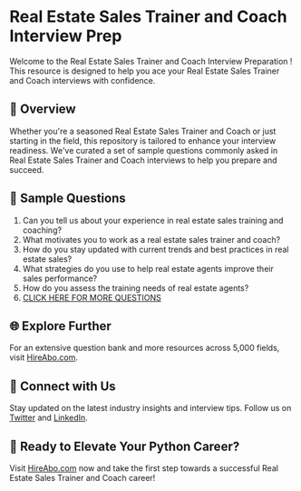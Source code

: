 # Real Estate Sales Trainer and Coach Interview Prep

Welcome to the Real Estate Sales Trainer and Coach Interview Preparation ! This resource is designed to help you ace your Real Estate Sales Trainer and Coach interviews with confidence.

## 🚀 Overview

Whether you're a seasoned Real Estate Sales Trainer and Coach or just starting in the field, this repository is tailored to enhance your interview readiness. We've curated a set of sample questions commonly asked in Real Estate Sales Trainer and Coach interviews to help you prepare and succeed.

## 📝 Sample Questions

1. Can you tell us about your experience in real estate sales training and coaching?
2. What motivates you to work as a real estate sales trainer and coach?
3. How do you stay updated with current trends and best practices in real estate sales?
4. What strategies do you use to help real estate agents improve their sales performance?
5. How do you assess the training needs of real estate agents?
6. [CLICK HERE FOR MORE QUESTIONS](https://hireabo.com/job/21_0_38/Real%20Estate%20Sales%20Trainer%20and%20Coach)

## 🌐 Explore Further

For an extensive question bank and more resources across 5,000 fields, visit [HireAbo.com](https://www.hireabo.com).

## 📱 Connect with Us

Stay updated on the latest industry insights and interview tips. Follow us on [Twitter](https://twitter.com/hireabo) and [LinkedIn](https://www.linkedin.com/in/hire-abo-3609972a8/).

## 🚀 Ready to Elevate Your Python Career?

Visit [HireAbo.com](https://www.hireabo.com) now and take the first step towards a successful Real Estate Sales Trainer and Coach career!